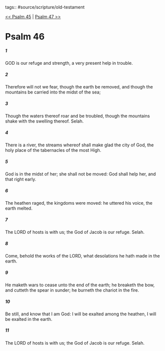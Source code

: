 tags:: #source/scripture/old-testament

[<< Psalm 45](source/scripture/old-testament/19_Psalms/Psalm_45.md) | [Psalm 47 >>](source/scripture/old-testament/19_Psalms/Psalm_47.md)

# Psalm 46

##### 1

GOD is our refuge and strength, a very present help in trouble.

##### 2

Therefore will not we fear, though the earth be removed, and though the mountains be carried into the midst of the sea;

##### 3

Though the waters thereof roar and be troubled, though the mountains shake with the swelling thereof. Selah.

##### 4

There is a river, the streams whereof shall make glad the city of God, the holy place of the tabernacles of the most High.

##### 5

God is in the midst of her; she shall not be moved: God shall help her, and that right early.

##### 6

The heathen raged, the kingdoms were moved: he uttered his voice, the earth melted.

##### 7

The LORD of hosts is with us; the God of Jacob is our refuge. Selah.

##### 8

Come, behold the works of the LORD, what desolations he hath made in the earth.

##### 9

He maketh wars to cease unto the end of the earth; he breaketh the bow, and cutteth the spear in sunder; he burneth the chariot in the fire.

##### 10

Be still, and know that I am God: I will be exalted among the heathen, I will be exalted in the earth.

##### 11

The LORD of hosts is with us; the God of Jacob is our refuge. Selah.
